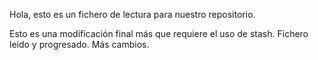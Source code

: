 Hola, esto es un fichero de lectura para nuestro repositorio.

Esto es una modificación final más que requiere el uso de stash. 
Fichero leído y progresado. Más cambios.
